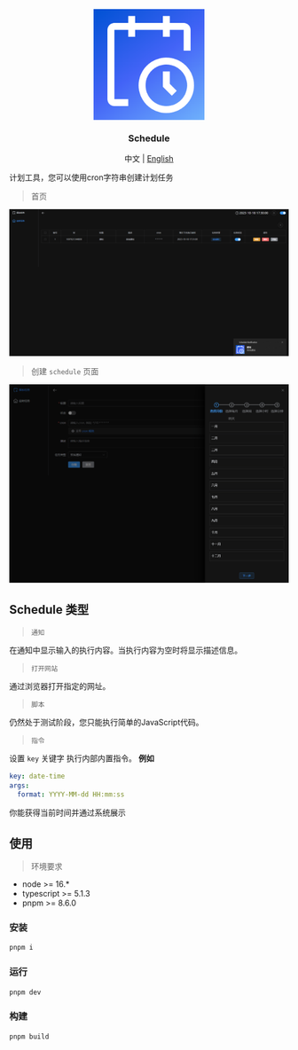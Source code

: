 <div align="center">
  <img src="./public/256x256.png" align="center" width="200" />
</div>
<h3 align="center">Schedule</h3>
<div style="text-align:center">
  <span>中文</span> | <a href="./README.md">English</a>
</div>

计划工具，您可以使用cron字符串创建计划任务

> 首页

![index page](./docs/banner1.png)

> 创建 `schedule` 页面

![index page](./docs/banner2.png)

## Schedule 类型

> `通知`

在通知中显示输入的执行内容。当执行内容为空时将显示描述信息。

> `打开网站`

通过浏览器打开指定的网址。

> `脚本`

仍然处于测试阶段，您只能执行简单的JavaScript代码。

> `指令`

设置 `key` 关键字 执行内部内置指令。
**例如**
```yaml
key: date-time
args:
  format: YYYY-MM-dd HH:mm:ss
```

你能获得当前时间并通过系统展示

## 使用
> 环境要求
* node >= 16.*
* typescript >= 5.1.3
* pnpm >= 8.6.0

### 安装
```sh
pnpm i
```
### 运行
```sh
pnpm dev
```
### 构建

```sh
pnpm build
```

